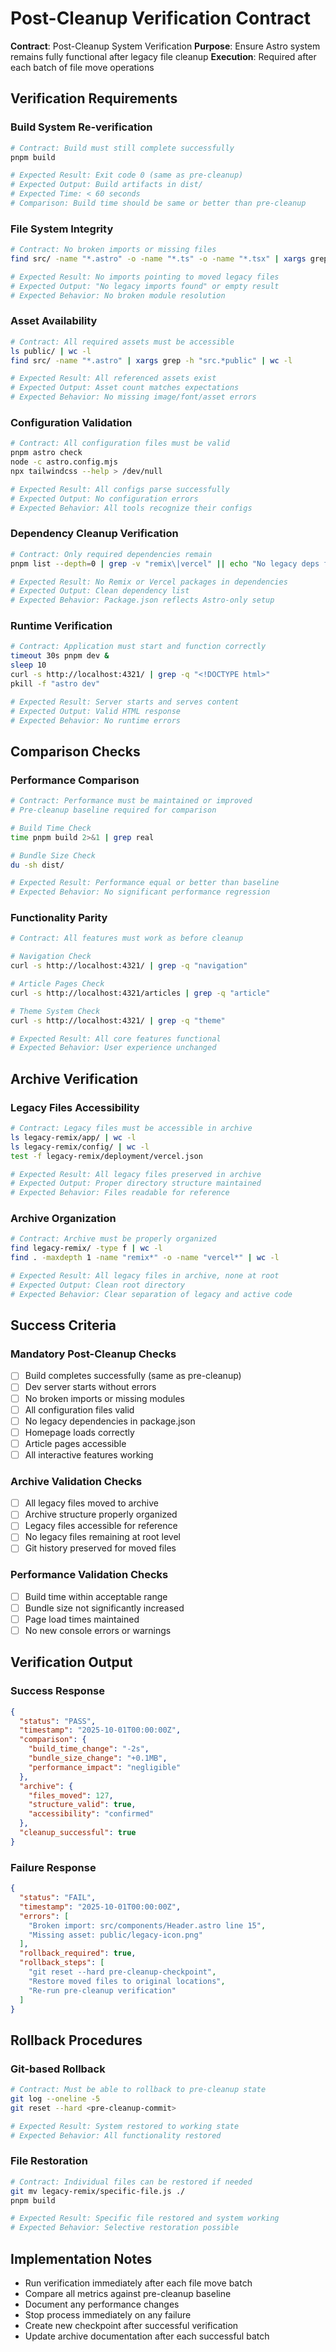 # Post-Cleanup Verification Contract

**Contract**: Post-Cleanup System Verification
**Purpose**: Ensure Astro system remains fully functional after legacy file cleanup
**Execution**: Required after each batch of file move operations

## Verification Requirements

### Build System Re-verification
```bash
# Contract: Build must still complete successfully
pnpm build

# Expected Result: Exit code 0 (same as pre-cleanup)
# Expected Output: Build artifacts in dist/
# Expected Time: < 60 seconds
# Comparison: Build time should be same or better than pre-cleanup
```

### File System Integrity
```bash
# Contract: No broken imports or missing files
find src/ -name "*.astro" -o -name "*.ts" -o -name "*.tsx" | xargs grep -l "from.*app/" || echo "No legacy imports found"

# Expected Result: No imports pointing to moved legacy files
# Expected Output: "No legacy imports found" or empty result
# Expected Behavior: No broken module resolution
```

### Asset Availability
```bash
# Contract: All required assets must be accessible
ls public/ | wc -l
find src/ -name "*.astro" | xargs grep -h "src.*public" | wc -l

# Expected Result: All referenced assets exist
# Expected Output: Asset count matches expectations
# Expected Behavior: No missing image/font/asset errors
```

### Configuration Validation
```bash
# Contract: All configuration files must be valid
pnpm astro check
node -c astro.config.mjs
npx tailwindcss --help > /dev/null

# Expected Result: All configs parse successfully
# Expected Output: No configuration errors
# Expected Behavior: All tools recognize their configs
```

### Dependency Cleanup Verification
```bash
# Contract: Only required dependencies remain
pnpm list --depth=0 | grep -v "remix\|vercel" || echo "No legacy deps found"

# Expected Result: No Remix or Vercel packages in dependencies
# Expected Output: Clean dependency list
# Expected Behavior: Package.json reflects Astro-only setup
```

### Runtime Verification
```bash
# Contract: Application must start and function correctly
timeout 30s pnpm dev &
sleep 10
curl -s http://localhost:4321/ | grep -q "<!DOCTYPE html>"
pkill -f "astro dev"

# Expected Result: Server starts and serves content
# Expected Output: Valid HTML response
# Expected Behavior: No runtime errors
```

## Comparison Checks

### Performance Comparison
```bash
# Contract: Performance must be maintained or improved
# Pre-cleanup baseline required for comparison

# Build Time Check
time pnpm build 2>&1 | grep real

# Bundle Size Check
du -sh dist/

# Expected Result: Performance equal or better than baseline
# Expected Behavior: No significant performance regression
```

### Functionality Parity
```bash
# Contract: All features must work as before cleanup

# Navigation Check
curl -s http://localhost:4321/ | grep -q "navigation"

# Article Pages Check
curl -s http://localhost:4321/articles | grep -q "article"

# Theme System Check
curl -s http://localhost:4321/ | grep -q "theme"

# Expected Result: All core features functional
# Expected Behavior: User experience unchanged
```

## Archive Verification

### Legacy Files Accessibility
```bash
# Contract: Legacy files must be accessible in archive
ls legacy-remix/app/ | wc -l
ls legacy-remix/config/ | wc -l
test -f legacy-remix/deployment/vercel.json

# Expected Result: All legacy files preserved in archive
# Expected Output: Proper directory structure maintained
# Expected Behavior: Files readable for reference
```

### Archive Organization
```bash
# Contract: Archive must be properly organized
find legacy-remix/ -type f | wc -l
find . -maxdepth 1 -name "remix*" -o -name "vercel*" | wc -l

# Expected Result: All legacy files in archive, none at root
# Expected Output: Clean root directory
# Expected Behavior: Clear separation of legacy and active code
```

## Success Criteria

### Mandatory Post-Cleanup Checks
- [ ] Build completes successfully (same as pre-cleanup)
- [ ] Dev server starts without errors
- [ ] No broken imports or missing modules
- [ ] All configuration files valid
- [ ] No legacy dependencies in package.json
- [ ] Homepage loads correctly
- [ ] Article pages accessible
- [ ] All interactive features working

### Archive Validation Checks
- [ ] All legacy files moved to archive
- [ ] Archive structure properly organized
- [ ] Legacy files accessible for reference
- [ ] No legacy files remaining at root level
- [ ] Git history preserved for moved files

### Performance Validation Checks
- [ ] Build time within acceptable range
- [ ] Bundle size not significantly increased
- [ ] Page load times maintained
- [ ] No new console errors or warnings

## Verification Output

### Success Response
```json
{
  "status": "PASS",
  "timestamp": "2025-10-01T00:00:00Z",
  "comparison": {
    "build_time_change": "-2s",
    "bundle_size_change": "+0.1MB",
    "performance_impact": "negligible"
  },
  "archive": {
    "files_moved": 127,
    "structure_valid": true,
    "accessibility": "confirmed"
  },
  "cleanup_successful": true
}
```

### Failure Response
```json
{
  "status": "FAIL",
  "timestamp": "2025-10-01T00:00:00Z",
  "errors": [
    "Broken import: src/components/Header.astro line 15",
    "Missing asset: public/legacy-icon.png"
  ],
  "rollback_required": true,
  "rollback_steps": [
    "git reset --hard pre-cleanup-checkpoint",
    "Restore moved files to original locations",
    "Re-run pre-cleanup verification"
  ]
}
```

## Rollback Procedures

### Git-based Rollback
```bash
# Contract: Must be able to rollback to pre-cleanup state
git log --oneline -5
git reset --hard <pre-cleanup-commit>

# Expected Result: System restored to working state
# Expected Behavior: All functionality restored
```

### File Restoration
```bash
# Contract: Individual files can be restored if needed
git mv legacy-remix/specific-file.js ./
pnpm build

# Expected Result: Specific file restored and system working
# Expected Behavior: Selective restoration possible
```

## Implementation Notes

- Run verification immediately after each file move batch
- Compare all metrics against pre-cleanup baseline
- Document any performance changes
- Stop process immediately on any failure
- Create new checkpoint after successful verification
- Update archive documentation after each successful batch